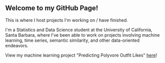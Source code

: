 ## Welcome to my GitHub Page!
This is where I host projects I'm working on / have finished.

I'm a Statistics and Data Science student at the University of California, Santa Barbara, where I've been able to work on projects involving machine learning, time series, semantic similarity, and other data-oriented endeavors. 

View my machine learning project "Predicting Polyvore Outfit Likes" [here](https://bellaesc.github.io/)!
